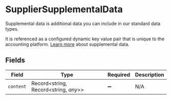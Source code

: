 # SupplierSupplementalData

Supplemental data is additional data you can include in our standard data types. 

It is referenced as a configured dynamic key value pair that is unique to the accounting platform. [Learn more](https://docs.codat.io/using-the-api/supplemental-data/overview) about supplemental data.


## Fields

| Field                                 | Type                                  | Required                              | Description                           |
| ------------------------------------- | ------------------------------------- | ------------------------------------- | ------------------------------------- |
| `content`                             | Record<string, Record<string, *any*>> | :heavy_minus_sign:                    | N/A                                   |